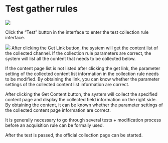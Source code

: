 # Test gather rules

![](/docs/ss/gather/assets/update/13.png)

Click the “Test” button in the interface to enter the test collection rule interface.

![](/docs/ss/gather/assets/update/14.png)
After clicking the Get Link button, the system will get the content list of the collected channel. If the collection rule parameters are correct, the system will list all the content that needs to be collected below.

If the content page list is not listed after clicking the get link, the parameter setting of the collected content list information in the collection rule needs to be modified. By obtaining the link, you can know whether the parameter settings of the collected content list information are correct.

After clicking the Get Content button, the system will collect the specified content page and display the collected field information on the right side. By obtaining the content, it can be known whether the parameter settings of the collected content page information are correct.

It is generally necessary to go through several tests + modification process before an acquisition rule can be formally used.

After the test is passed, the official collection page can be started.
